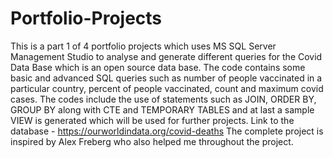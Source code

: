# Portfolio-Projects
This is a part 1 of 4 portfolio projects which uses MS SQL Server Management Studio to analyse and generate different queries for the Covid Data Base which is an open source data base.
The code contains some basic and advanced SQL queries such as number of people vaccinated in a particular country, percent of people vaccinated, count and maximum covid cases.
The codes include the use of statements such as JOIN, ORDER BY, GROUP BY along with CTE and TEMPORARY TABLES and at last a sample VIEW is generated which will be used for further projects.
Link to the database - https://ourworldindata.org/covid-deaths
The complete project is inspired by Alex Freberg who also helped me throughout the project.
